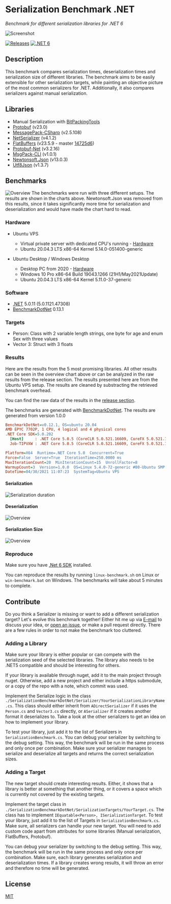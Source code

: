 # Serialization Benchmark .NET

*Benchmark for different serialization libraries for .NET 6*

![Screenshot](./Docs/screenshot.png)

[![Releases](https://img.shields.io/github/release/JohannesDeml/SerializationBenchmarkDotNet/all.svg)](../../releases) [![.NET 6](https://img.shields.io/badge/.NET-6-blueviolet.svg)](https://dotnet.microsoft.com/download/dotnet/6.0)

## Description

This benchmark compares serialization times, deserialization times and serialization size of different libraries. The benchmark aims to be easily extensible for other serialization targets, while painting an objective picture of the most common serializers for .NET. Additionally, it also compares serializers against manual serialization.

## Libraries

* Manual Serialization with [BitPackingTools](https://github.com/emotitron/BitpackingTools)
* [Protobuf](https://github.com/protocolbuffers/protobuf) (v23.0)
* [MessagePack-CSharp](https://github.com/neuecc/MessagePack-CSharp) (v2.5.108)
* [NetSerializer](https://github.com/tomba/netserializer) (v4.1.2)
* [FlatBuffers](https://github.com/google/flatbuffers) (v23.5.9 - master [14725d6](https://github.com/google/flatbuffers/commit/72b56fd0810c9a6cd38ea1c8f40feaa1bb4916b1))
* [Protobuf-Net](https://github.com/protobuf-net/protobuf-net) (v3.2.16)
* [MsgPack-CLI](https://github.com/msgpack/msgpack-cli) (v1.0.1)
* [Newtonsoft.Json](https://github.com/JamesNK/Newtonsoft.Json) (v13.0.3)
* [Utf8Json](https://github.com/neuecc/Utf8Json) (v1.3.7)

## Benchmarks

![Overview](./Docs/sbn-overview-1.0.1-2-rows.png)
The benchmarks were run with three different setups. The results are shown in the charts above. Newtonsoft.Json was removed from this results, since it takes significantly more time for serialization and deserialization and would have made the chart hard to read.

### Hardware

* Ubuntu VPS
  * Virtual private server with dedicated CPU's running - [Hardware](https://www.netcup.eu/bestellen/produkt.php?produkt=2624)
  * Ubuntu 20.04.3 LTS x86-64 Kernel 5.14.0-051400-generic

* Ubuntu Desktop / Windows Desktop
  * Desktop PC from 2020 - [Hardware](https://pcpartpicker.com/user/JohannesDeml/saved/zz7yK8)
  * Windows 10 Pro x86-64 Build 19043.1266 (21H1/May2021Update)
  * Ubuntu 20.04.3 LTS x86-64 Kernel 5.11.0-37-generic

### Software

* [.NET](https://dotnet.microsoft.com/download/dotnet) 5.0.11 (5.0.1121.47308)
* [BenchmarkDotNet](https://github.com/dotnet/BenchmarkDotNet) 0.13.1

### Targets
* Person: Class with 2 variable length strings, one byte for age and enum Sex with three values
* Vector 3: Struct with 3 floats

### Results
Here are the results from the 5 most promising libraries. All other results can be seen in the overview chart above or can be analyzed in the raw results from the release section. The results presented here are from the Ubuntu VPS setup. The results are cleaned by substracting the retrieved benchmark overhead.  

You can find the raw data of the results in the [release section](../../releases).

The benchmarks are generated with [BenchmarkDotNet](https://github.com/dotnet/BenchmarkDotNet). The results are generated from version 1.0.0

``` ini
BenchmarkDotNet=v0.12.1, OS=ubuntu 20.04
AMD EPYC 7702P, 1 CPU, 4 logical and 4 physical cores
.NET Core SDK=5.0.202
  [Host]     : .NET Core 5.0.5 (CoreCLR 5.0.521.16609, CoreFX 5.0.521.16609), X64 RyuJIT
  Job-TIPVXW : .NET Core 5.0.5 (CoreCLR 5.0.521.16609, CoreFX 5.0.521.16609), X64 RyuJIT

Platform=X64  Runtime=.NET Core 5.0  Concurrent=True  
Force=False  Server=True  IterationTime=250.0000 ms  
MaxIterationCount=20  MinIterationCount=15  UnrollFactor=8  
WarmupCount=3  Version=1.0.0  OS=Linux 5.4.0-72-generic #80-Ubuntu SMP Mon Apr 12 17:35:00 UTC 2021  
DateTime=04/30/2021 11:07:23  SystemTag=Ubuntu VPS  
```

#### Serialization
![Serialization duration](./Docs/sbn-serialize-1.0.1.png)
#### Deserialization
![Overview](./Docs/sbn-deserialize-1.0.1.png)
#### Serialization Size
![Overview](./Docs/sbn-datasize-1.0.1.png)

### Reproduce

Make sure you have [.Net 6 SDK](https://dotnet.microsoft.com/download) installed.  

You can reproduce the results by running `linux-benchmark.sh` on Linux or `win-benchmark.bat` on Windows. The benchmarks will take about 5 minutes to complete.

## Contribute

Do you think a Serializer is missing or want to add a different serialization target? Let's evolve this benchmark together! Either hit me up via [E-mail](mailto:public@deml.io) to discuss your idea, or [open an issue](../../issues), or make a pull request directly. There are a few rules in order to not make the benchmark too cluttered.

### Adding a Library

Make sure your library is either popular or can compete with the serialization seed of the selected libraries. The library also needs to be .NET5 compatible and should be interesting for others.

If your library is available through nuget, add it to the main project through nuget. Otherwise, add a new project and either include a https submodule, or a copy of the repo with a note, which commit was used.

Implement the Serialize logic in the class `./SerializationBenchmarkDotNet/Serializer/YourSerializationLibraryName.cs`. This class should either inherit from `ADirectSerializer` if it uses the `Person.cs` and `Vector3.cs` directly, or `ASerializer` if it creates another format it deserializes to. Take a look at the other serializers to get an idea on how to implement your library.

To test your library, just add it to the list of Serializers in `SerializationBenchmark.cs`. You can debug your serializer by switching to the debug setting. This way, the benchmark will be run in the same process and only once per combination. Make sure your serializer manages to serialize and deserialize all targets and returns the correct serialization sizes.

### Adding a Target

The new target should create interesting results. Either, it shows that a library is better at something that another thing, or it covers a space which is currently not covered by the existing targets.

Implement the target class in `./SerializationBenchmarkDotNet/SerializationTargets/YourTarget.cs`. The class has to implement `IEquatable<Person>, ISerializationTarget`.  To test your library, just add it to the list of Targets in `SerializationBenchmark.cs`. Make sure, all serializers can handle your new target. You will need to add custom code apart from attributes for some libraries (Manual serialization, FlatBuffers, Protobuf).

You can debug your serializer by switching to the debug setting. This way, the benchmark will be run in the same process and only once per combination. Make sure, each library generates serialization and deserialization times. If a library creates wrong results, it will throw an error and therefore no time will be generated.

## License

[MIT](./LICENSE)